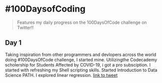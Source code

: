 # #100DaysofCoding
>Features my daily progress on the 100DaysOfCode challenge on Twitter!!

## Day 1
Taking inspiration from other programmers and devlopers across the world doing #100DaysOfCode challenge, I started mine.
Utilizingthe Codecademy scholership for Students Affected by COVID-19, i got a pro subsciption.
I started with refreshing my Shell scripting skills. Started Introduction to Data Science PATH. I explored linear regression. 
[link to tweet](https://twitter.com/cyph3r_asr/status/1244953380293726208)
